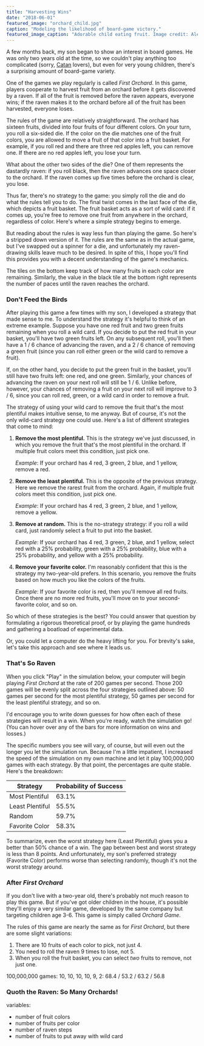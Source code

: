 ```yaml
---
title: "Harvesting Wins"
date: "2018-06-01"
featured_image: "orchard_child.jpg"
caption: "Modeling the likelihood of board-game victory."
featured_image_caption: "Adorable child eating fruit. Image credit: Alexas_Fotos on Pixabay."
---
```


A few months back, my son began to show an interest in board games. He was only two years old at the time, so we couldn't play anything too complicated (sorry, [Catan](https://en.wikipedia.org/wiki/Catan) lovers), but even for very young children, there's a surprising amount of board-game variety.

One of the games we play regularly is called _First Orchard_. In this game, players cooperate to harvest fruit from an orchard before it gets discovered by a raven. If all of the fruit is removed before the raven appears, everyone wins; if the raven makes it to the orchard before all of the fruit has been harvested, everyone loses.

<CaptionedImage caption="Box Art for First Orchard (Source: HABA USA)" width="70%" src="first_orchard.jpg" />

The rules of the game are relatively straightforward. The orchard has sixteen fruits, divided into four fruits of four different colors. On your turn, you roll a six-sided die. If the color on the die matches one of the fruit colors, you are allowed to move a fruit of that color into a fruit basket. For example, if you roll red and there are three red apples left, you can remove one. If there are no red apples left, you lose your turn.

What about the other two sides of the die? One of them represents the dastardly raven: if you roll black, then the raven advances one space closer to the orchard. If the raven comes up five times before the orchard is clear, you lose.

Thus far, there's no strategy to the game: you simply roll the die and do what the rules tell you to do. The final twist comes in the last face of the die, which depicts a fruit basket. The fruit basket acts as a sort of wild card: if it comes up, you're free to remove one fruit from anywhere in the orchard, regardless of color. Here's where a simple strategy begins to emerge.

But reading about the rules is way less fun than playing the game. So here's a stripped down version of it. The rules are the same as in the actual game, but I've swapped out a spinner for a die, and unfortunately my raven-drawing skills leave much to be desired. In spite of this, I hope you'll find this provides you with a decent understanding of the game's mechanics.

The tiles on the bottom keep track of how many fruits in each color are remaining. Similarly, the value in the black tile at the bottom right represents the number of paces until the raven reaches the orchard.

<OrchardGame caption="Figure 1: An online orchard game."/>

### Don't Feed the Birds

After playing this game a few times with my son, I developed a strategy that made sense to me. To understand the strategy it's helpful to think of an extreme example. Suppose you have one red fruit and two green fruits remaining when you roll a wild card. If you decide to put the red fruit in your basket, you'll have two green fruits left. On any subsequent roll, you'll then have a 1 / 6 chance of advancing the raven, and a 2 / 6 chance of removing a green fruit (since you can roll either green or the wild card to remove a fruit).

If, on the other hand, you decide to put the green fruit in the basket, you'll still have two fruits left: one red, and one green. Similarly, your chances of advancing the raven on your next roll will still be 1 / 6. Unlike before, however, your chances of removing a fruit on your next roll will improve to 3 / 6, since you can roll red, green, or a wild card in order to remove a fruit.

The strategy of using your wild card to remove the fruit that's the most plentiful makes intuitive sense, to me anyway. But of course, it's not the only wild-card strategy one could use. Here's a list of different strategies that come to mind:

1.  **Remove the most plentiful.** This is the strategy we've just discussed, in which you remove the fruit that's the most plentiful in the orchard. If multiple fruit colors meet this condition, just pick one.

    _Example_: If your orchard has 4 red, 3 green, 2 blue, and 1 yellow, remove a red.

2.  **Remove the least plentiful.** This is the opposite of the previous strategy. Here we remove the rarest fruit from the orchard. Again, if multiple fruit colors meet this condition, just pick one.

    _Example_: If your orchard has 4 red, 3 green, 2 blue, and 1 yellow, remove a yellow.

3.  **Remove at random.** This is the no-strategy strategy: if you roll a wild card, just randomly select a fruit to put into the basket.

    _Example_: If your orchard has 4 red, 3 green, 2 blue, and 1 yellow, select red with a 25% probability, green with a 25% probability, blue with a 25% probability, and yellow with a 25% probability.

4.  **Remove your favorite color.** I'm reasonably confident that this is the strategy my two-year-old prefers. In this scenario, you remove the fruits based on how much you like the colors of the fruits.

    _Example_: If your favorite color is red, then you'll remove all red fruits. Once there are no more red fruits, you'll move on to your second-favorite color, and so on.

So which of these strategies is the best? You could answer that question by formulating a rigorous theoretical proof, or by playing the game hundreds and gathering a boatload of experimental data.

Or, you could let a computer do the heavy lifting for you. For brevity's sake, let's take this approach and see where it leads us.

### That's So Raven

When you click "Play" in the simulation below, your computer will begin playing _First Orchard_ at the rate of 200 games per second. Those 200 games will be evenly split across the four strategies outlined above: 50 games per second for the most plentiful strategy, 50 games per second for the least plentiful strategy, and so on.

I'd encourage you to write down guesses for how often each of these strategies will result in a win. When you're ready, watch the simulation go! (You can hover over any of the bars for more information on wins and losses.)

<OrchardGameSimulation caption="Figure 2: Simulating multiple playthroughs of First Orchard."/>

The specific numbers you see will vary, of course, but will even out the longer you let the simulation run. Because I'm a little impatient, I increased the speed of the simulation on my own machine and let it play 100,000,000 games with each strategy. By that point, the percentages are quite stable. Here's the breakdown:

| Strategy        | Probability of Success |
| --------------- | ---------------------- |
| Most Plentiful  | 63.1%                  |
| Least Plentiful | 55.5%                  |
| Random          | 59.7%                  |
| Favorite Color  | 58.3%                  |

To summarize, even the worst strategy here (Least Plentiful) gives you a better than 50% chance of a win. The gap between best and worst strategy is less than 8 points. And unfortunately, my son's preferred strategy (Favorite Color) performs worse than selecting randomly, though it's not the worst strategy around.

### After _First Orchard_

If you don't live with a two-year old, there's probably not much reason to play this game. But if you've got older children in the house, it's possible they'll enjoy a very similar game, developed by the same company but targeting children age 3-6. This game is simply called _Orchard Game_.

The rules of this game are nearly the same as for _First Orchard_, but there are some slight variations:

1.  There are 10 fruits of each color to pick, not just 4.
2.  You need to roll the raven 9 times to lose, not 5.
3.  When you roll the fruit basket, you can select _two_ fruits to remove, not just one.

<OrchardGameSimulation caption="Figure 2: Simulating multiple playthroughs of Orchard." fruitCounts={[10,10,10,10]} ravenCount={9} wildCardCount={2}/>

100,000,000 games:
10, 10, 10, 10, 9, 2: 68.4 / 53.2 / 63.2 / 56.8

### Quoth the Raven: So Many Orchards!

<OrchardGameHeatData />

variables:

* number of fruit colors
* number of fruits per color
* number of raven steps
* number of fruits to put away with wild card
